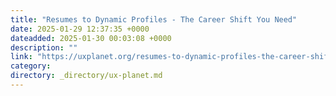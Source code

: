 ```yaml
---
title: "Resumes to Dynamic Profiles - The Career Shift You Need"
date: 2025-01-29 12:37:35 +0000
dateadded: 2025-01-30 00:03:08 +0000
description: ""
link: "https://uxplanet.org/resumes-to-dynamic-profiles-the-career-shift-you-need-c89901168be5?source=rss----819cc2aaeee0---4"
category:
directory: _directory/ux-planet.md
---
```

